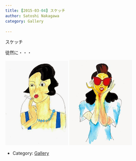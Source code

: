 ```yaml
---
title: [2015-03-04] スケッチ
author: Satoshi Nakagawa
category: Gallery

---
```


スケッチ

 徒然に・・・

<a href="/pict/2015-03-01-showa.jpg"><img src="/pict/2015-03-01-showa.jpg" alt="" width="200"/></a>
<a href="/pict/2015-03-04-bijo.jpg"><img src="/pict/2015-03-04-bijo.jpg" alt="" width="200"/></a>

- Category: [Gallery](https://merapano.github.io/categories.html#Gallery)

